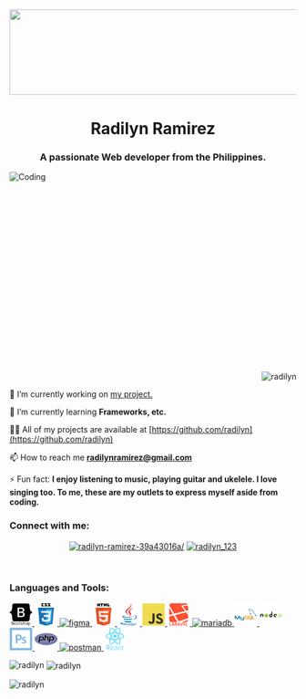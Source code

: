 <img width="1010" height="150" src="https://64.media.tumblr.com/10520bb3fd7d82f7c1cd7cea9218282a/tumblr_oh9s8lUC0D1t6limbo2_540.gifv"> 
<h1 align="center">Radilyn Ramirez</h1>
<h3 align="center">A passionate Web developer from the Philippines.</h3>
<img align="left" alt="Coding" width="450" height="350" margin-right="3rem" src="https://www.animefeminist.com/wp-content/uploads/2019/06/type-busy-back-turned.gif">


<p align="right" margin-left="1rem"> <img src="https://komarev.com/ghpvc/?username=radilyn&label=Profile%20views&color=0e75b6&style=flat" alt="radilyn" /> </p>

  🔭 I’m currently working on [my project.](https://radilyn.github.io/MiniProject/)

  🌱 I’m currently learning **Frameworks, etc.**

  👨‍💻 All of my projects are available at [https://github.com/radilyn](https://github.com/radilyn)

  📫 How to reach me **radilynramirez@gmail.com**

  ⚡ Fun fact: **I enjoy listening to music, playing guitar and ukelele. I love singing too. To me, these are my outlets to express myself aside from coding.**


<h3 align="left">Connect with me:</h3>
<p align="center">
<a href="https://linkedin.com/in/radilyn-ramirez-39a43016a/" target="blank"><img align="center" src="https://raw.githubusercontent.com/rahuldkjain/github-profile-readme-generator/master/src/images/icons/Social/linked-in-alt.svg" alt="radilyn-ramirez-39a43016a/" height="30" width="40" /></a>
<a href="https://dribbble.com/radilyn_123" target="blank"><img align="center" src="https://raw.githubusercontent.com/rahuldkjain/github-profile-readme-generator/master/src/images/icons/Social/dribbble.svg" alt="radilyn_123" height="30" width="40" /></a>
</p>

<br>
<h3 align="left">Languages and Tools:</h3>
<p align="left"> <a href="https://getbootstrap.com" target="_blank" rel="noreferrer"> <img src="https://raw.githubusercontent.com/devicons/devicon/master/icons/bootstrap/bootstrap-plain-wordmark.svg" alt="bootstrap" width="40" height="40"/> </a> <a href="https://www.w3schools.com/css/" target="_blank" rel="noreferrer"> <img src="https://raw.githubusercontent.com/devicons/devicon/master/icons/css3/css3-original-wordmark.svg" alt="css3" width="40" height="40"/> </a> <a href="https://www.figma.com/" target="_blank" rel="noreferrer"> <img src="https://www.vectorlogo.zone/logos/figma/figma-icon.svg" alt="figma" width="40" height="40"/> </a> <a href="https://www.w3.org/html/" target="_blank" rel="noreferrer"> <img src="https://raw.githubusercontent.com/devicons/devicon/master/icons/html5/html5-original-wordmark.svg" alt="html5" width="40" height="40"/> </a> <a href="https://www.java.com" target="_blank" rel="noreferrer"> <img src="https://raw.githubusercontent.com/devicons/devicon/master/icons/java/java-original.svg" alt="java" width="40" height="40"/> </a> <a href="https://developer.mozilla.org/en-US/docs/Web/JavaScript" target="_blank" rel="noreferrer"> <img src="https://raw.githubusercontent.com/devicons/devicon/master/icons/javascript/javascript-original.svg" alt="javascript" width="40" height="40"/> </a> <a href="https://laravel.com/" target="_blank" rel="noreferrer"> <img src="https://raw.githubusercontent.com/devicons/devicon/master/icons/laravel/laravel-plain-wordmark.svg" alt="laravel" width="40" height="40"/> </a> <a href="https://mariadb.org/" target="_blank" rel="noreferrer"> <img src="https://www.vectorlogo.zone/logos/mariadb/mariadb-icon.svg" alt="mariadb" width="40" height="40"/> </a> <a href="https://www.mysql.com/" target="_blank" rel="noreferrer"> <img src="https://raw.githubusercontent.com/devicons/devicon/master/icons/mysql/mysql-original-wordmark.svg" alt="mysql" width="40" height="40"/> </a> <a href="https://nodejs.org" target="_blank" rel="noreferrer"> <img src="https://raw.githubusercontent.com/devicons/devicon/master/icons/nodejs/nodejs-original-wordmark.svg" alt="nodejs" width="40" height="40"/> </a> <a href="https://www.photoshop.com/en" target="_blank" rel="noreferrer"> <img src="https://raw.githubusercontent.com/devicons/devicon/master/icons/photoshop/photoshop-line.svg" alt="photoshop" width="40" height="40"/> </a> <a href="https://www.php.net" target="_blank" rel="noreferrer"> <img src="https://raw.githubusercontent.com/devicons/devicon/master/icons/php/php-original.svg" alt="php" width="40" height="40"/> </a> <a href="https://postman.com" target="_blank" rel="noreferrer"> <img src="https://www.vectorlogo.zone/logos/getpostman/getpostman-icon.svg" alt="postman" width="40" height="40"/> </a> <a href="https://reactjs.org/" target="_blank" rel="noreferrer"> <img src="https://raw.githubusercontent.com/devicons/devicon/master/icons/react/react-original-wordmark.svg" alt="react" width="40" height="40"/> </a> </p>

<p><img align="left" src="https://github-readme-stats.vercel.app/api/top-langs?username=radilyn&show_icons=true&locale=en&layout=compact" alt="radilyn" /></p>
<p>&nbsp;<img align="center" src="https://github-readme-stats.vercel.app/api?username=radilyn&show_icons=true&locale=en" alt="radilyn" /></p>

<p><img align="center" src="https://github-readme-streak-stats.herokuapp.com/?user=radilyn&" alt="radilyn" /></p>
